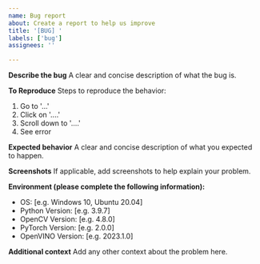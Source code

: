 ```yaml
---
name: Bug report
about: Create a report to help us improve
title: '[BUG] '
labels: ['bug']
assignees: ''

---
```


**Describe the bug**
A clear and concise description of what the bug is.

**To Reproduce**
Steps to reproduce the behavior:
1. Go to '...'
2. Click on '....'
3. Scroll down to '....'
4. See error

**Expected behavior**
A clear and concise description of what you expected to happen.

**Screenshots**
If applicable, add screenshots to help explain your problem.

**Environment (please complete the following information):**
 - OS: [e.g. Windows 10, Ubuntu 20.04]
 - Python Version: [e.g. 3.9.7]
 - OpenCV Version: [e.g. 4.8.0]
 - PyTorch Version: [e.g. 2.0.0]
 - OpenVINO Version: [e.g. 2023.1.0]

**Additional context**
Add any other context about the problem here. 